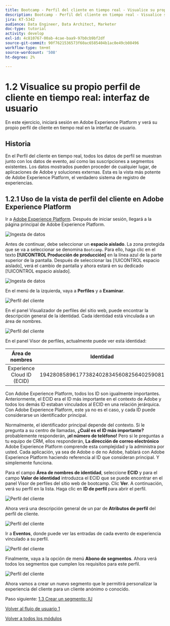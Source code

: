 ```yaml
---
title: Bootcamp - Perfil del cliente en tiempo real - Visualice su propio perfil del cliente en tiempo real - IU
description: Bootcamp - Perfil del cliente en tiempo real - Visualice su propio perfil del cliente en tiempo real - IU
jira: KT-5342
audience: Data Engineer, Data Architect, Marketer
doc-type: tutorial
activity: develop
exl-id: 4c810767-00ab-4cae-baa9-97b0cb9bf2df
source-git-commit: 90f7621536573f60ac6585404b1ac0e49cb08496
workflow-type: tm+mt
source-wordcount: '508'
ht-degree: 2%

---
```


# 1.2 Visualice su propio perfil de cliente en tiempo real: interfaz de usuario

En este ejercicio, iniciará sesión en Adobe Experience Platform y verá su propio perfil de cliente en tiempo real en la interfaz de usuario.

## Historia

En el Perfil del cliente en tiempo real, todos los datos de perfil se muestran junto con los datos de evento, así como las suscripciones a segmentos existentes. Los datos mostrados pueden proceder de cualquier lugar, de aplicaciones de Adobe y soluciones externas. Esta es la vista más potente de Adobe Experience Platform, el verdadero sistema de registro de experiencias.

## 1.2.1 Uso de la vista de perfil del cliente en Adobe Experience Platform

Ir a [Adobe Experience Platform](https://experience.adobe.com/platform). Después de iniciar sesión, llegará a la página principal de Adobe Experience Platform.

![Ingesta de datos](./images/home.png)

Antes de continuar, debe seleccionar un **espacio aislado**. La zona protegida que se va a seleccionar se denomina ``Bootcamp``. Para ello, haga clic en el texto **[!UICONTROL Producción de producción]** en la línea azul de la parte superior de la pantalla. Después de seleccionar las [!UICONTROL espacio aislado], verá el cambio de pantalla y ahora estará en su dedicado [!UICONTROL espacio aislado].

![Ingesta de datos](./images/sb1.png)

En el menú de la izquierda, vaya a **Perfiles** y a **Examinar**.

![Perfil del cliente](./images/homemenu.png)

En el panel Visualizador de perfiles del sitio web, puede encontrar la descripción general de la identidad. Cada identidad está vinculada a un área de nombres.

![Perfil del cliente](./images/identities.png)

En el panel Visor de perfiles, actualmente puede ver esta identidad:

| Área de nombres | Identidad |
|:-------------:| :---------------:|
| Experience Cloud ID (ECID) | 19428085896177382402834560825640259081 |

Con Adobe Experience Platform, todos los ID son igualmente importantes. Anteriormente, el ECID era el ID más importante en el contexto de Adobe y todos los demás ID estaban vinculados al ECID en una relación jerárquica. Con Adobe Experience Platform, este ya no es el caso, y cada ID puede considerarse un identificador principal.

Normalmente, el identificador principal depende del contexto. Si le pregunta a su centro de llamadas, **¿Cuál es el ID más importante?** probablemente responderán, **¡el número de teléfono!** Pero si le preguntas a tu equipo de CRM, ellos responderán, **La dirección de correo electrónico**  Adobe Experience Platform comprende esta complejidad y la administra por usted. Cada aplicación, ya sea de Adobe o de no Adobe, hablará con Adobe Experience Platform haciendo referencia al ID que consideran principal. Y simplemente funciona.

Para el campo **Área de nombres de identidad**, seleccione **ECID** y para el campo **Valor de identidad** introduzca el ECID que se puede encontrar en el panel Visor de perfiles del sitio web de bootcamp. Clic **Ver**. A continuación, verá su perfil en la lista. Haga clic en **ID de perfil** para abrir el perfil.

![Perfil del cliente](./images/popupecid.png)

Ahora verá una descripción general de un par de **Atributos de perfil** del perfil de cliente.

![Perfil del cliente](./images/profile.png)

Ir a **Eventos**, donde puede ver las entradas de cada evento de experiencia vinculado a su perfil.

![Perfil del cliente](./images/profileee.png)

Finalmente, vaya a la opción de menú **Abono de segmentos**. Ahora verá todos los segmentos que cumplen los requisitos para este perfil.

![Perfil del cliente](./images/profileseg.png)

Ahora vamos a crear un nuevo segmento que le permitirá personalizar la experiencia del cliente para un cliente anónimo o conocido.

Paso siguiente: [1.3 Crear un segmento: IU](./ex3.md)

[Volver al flujo de usuario 1](./uc1.md)

[Volver a todos los módulos](../../overview.md)
